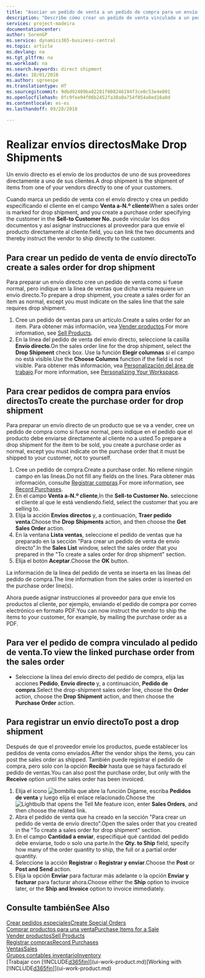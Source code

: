 ```yaml
---
title: "Asociar un pedido de venta a un pedido de compra para un envío directo | Documentos de Microsoft"
description: "Describe cómo crear un pedido de venta vinculado a un pedido de compra para habilitar el envío directo del proveedor al cliente."
services: project-madeira
documentationcenter: 
author: SorenGP
ms.service: dynamics365-business-central
ms.topic: article
ms.devlang: na
ms.tgt_pltfrm: na
ms.workload: na
ms.search.keywords: direct shipment
ms.date: 10/01/2018
ms.author: sgroespe
ms.translationtype: HT
ms.sourcegitcommit: 9dbd92409ba02281f008246194f3ce0c53e4e001
ms.openlocfilehash: 0fc9fee94f06b2452fa38a0a754f054a0ed16a0d
ms.contentlocale: es-es
ms.lasthandoff: 09/28/2018

---
```

# <a name="make-drop-shipments"></a><span data-ttu-id="7b77b-103">Realizar envíos directos</span><span class="sxs-lookup"><span data-stu-id="7b77b-103">Make Drop Shipments</span></span>
<span data-ttu-id="7b77b-104">Un envío directo es el envío de los productos de uno de sus proveedores directamente a uno de sus clientes.</span><span class="sxs-lookup"><span data-stu-id="7b77b-104">A drop shipment is the shipment of items from one of your vendors directly to one of your customers.</span></span>

<span data-ttu-id="7b77b-105">Cuando marca un pedido de venta con el envío directo y crea un pedido especificando el cliente en el campo **Venta a-N.º cliente**</span><span class="sxs-lookup"><span data-stu-id="7b77b-105">When a sales order is marked for drop shipment, and you create a purchase order specifying the customer in the **Sell-to Customer No.**</span></span> <span data-ttu-id="7b77b-106">puede vincular los dos documentos y así asignar instrucciones al proveedor para que envíe el producto directamente al cliente.</span><span class="sxs-lookup"><span data-stu-id="7b77b-106">field, you can link the two documents and thereby instruct the vendor to ship directly to the customer.</span></span>

## <a name="to-create-a-sales-order-for-drop-shipment"></a><span data-ttu-id="7b77b-107">Para crear un pedido de venta de envío directo</span><span class="sxs-lookup"><span data-stu-id="7b77b-107">To create a sales order for drop shipment</span></span>
<span data-ttu-id="7b77b-108">Para preparar un envío directo cree un pedido de venta como si fuese normal, pero indique en la línea de ventas que dicha venta requiere un envío directo.</span><span class="sxs-lookup"><span data-stu-id="7b77b-108">To prepare a drop shipment, you create a sales order for an item as normal, except you must indicate on the sales line that the sale requires drop shipment.</span></span>

1. <span data-ttu-id="7b77b-109">Cree un pedido de ventas para un artículo.</span><span class="sxs-lookup"><span data-stu-id="7b77b-109">Create a sales order for an item.</span></span> <span data-ttu-id="7b77b-110">Para obtener más información, vea [Vender productos](sales-how-sell-products.md).</span><span class="sxs-lookup"><span data-stu-id="7b77b-110">For more information, see [Sell Products](sales-how-sell-products.md).</span></span>
2. <span data-ttu-id="7b77b-111">En la línea del pedido de venta del envío directo, seleccione la casilla **Envío directo**.</span><span class="sxs-lookup"><span data-stu-id="7b77b-111">On the sales order line for the drop shipment, select the **Drop Shipment** check box.</span></span> <span data-ttu-id="7b77b-112">Use la función **Elegir columnas** si el campo no está visible.</span><span class="sxs-lookup"><span data-stu-id="7b77b-112">Use the **Choose Columns** function if the field is not visible.</span></span> <span data-ttu-id="7b77b-113">Para obtener más información, vea [Personalización del área de trabajo](ui-personalization-user.md).</span><span class="sxs-lookup"><span data-stu-id="7b77b-113">For more information, see [Personalizing Your Workspace](ui-personalization-user.md).</span></span>

## <a name="to-create-the-purchase-order-for-drop-shipment"></a><span data-ttu-id="7b77b-114">Para crear pedidos de compra para envíos directos</span><span class="sxs-lookup"><span data-stu-id="7b77b-114">To create the purchase order for drop shipment</span></span>
<span data-ttu-id="7b77b-115">Para preparar un envío directo de un producto que se va a vender, cree un pedido de compra como si fuese normal, pero indique en el pedido que el producto debe enviarse directamente al cliente no a usted.</span><span class="sxs-lookup"><span data-stu-id="7b77b-115">To prepare a drop shipment for the item to be sold, you create a purchase order as normal, except you must indicate on the purchase order that it must be shipped to your customer, not to yourself.</span></span>

1. <span data-ttu-id="7b77b-116">Cree un pedido de compra.</span><span class="sxs-lookup"><span data-stu-id="7b77b-116">Create a purchase order.</span></span> <span data-ttu-id="7b77b-117">No rellene ningún campo en las líneas.</span><span class="sxs-lookup"><span data-stu-id="7b77b-117">Do not fill any fields on the lines.</span></span> <span data-ttu-id="7b77b-118">Para obtener más información, consulte [Registrar compras](purchasing-how-record-purchases.md).</span><span class="sxs-lookup"><span data-stu-id="7b77b-118">For more information, see [Record Purchases](purchasing-how-record-purchases.md).</span></span>
2. <span data-ttu-id="7b77b-119">En el campo **Venta a-N.º cliente**,</span><span class="sxs-lookup"><span data-stu-id="7b77b-119">In the **Sell-to Customer No.**</span></span> <span data-ttu-id="7b77b-120">seleccione el cliente al que le está vendiendo.</span><span class="sxs-lookup"><span data-stu-id="7b77b-120">field, select the customer that you are selling to.</span></span>
3. <span data-ttu-id="7b77b-121">Elija la acción **Envíos directos** y, a continuación, **Traer pedido venta**.</span><span class="sxs-lookup"><span data-stu-id="7b77b-121">Choose the **Drop Shipments** action, and then choose the **Get Sales Order** action.</span></span>
4. <span data-ttu-id="7b77b-122">En la ventana **Lista ventas**, seleccione el pedido de ventas que ha preparado en la sección "Para crear un pedido de venta de envío directo".</span><span class="sxs-lookup"><span data-stu-id="7b77b-122">In the **Sales List** window, select the sales order that you prepared in the "To create a sales order for drop shipment" section.</span></span>
5. <span data-ttu-id="7b77b-123">Elija el botón **Aceptar**.</span><span class="sxs-lookup"><span data-stu-id="7b77b-123">Choose the **OK** button.</span></span>

<span data-ttu-id="7b77b-124">La información de la línea del pedido de venta se inserta en las líneas del pedido de compra.</span><span class="sxs-lookup"><span data-stu-id="7b77b-124">The line information from the sales order is inserted on the purchase order line(s).</span></span>

<span data-ttu-id="7b77b-125">Ahora puede asignar instrucciones al proveedor para que envíe los productos al cliente, por ejemplo, enviando el pedido de compra por correo electrónico en formato PDF.</span><span class="sxs-lookup"><span data-stu-id="7b77b-125">You can now instruct the vendor to ship the items to your customer, for example, by mailing the purchase order as a PDF.</span></span>     

## <a name="to-view-the-linked-purchase-order-from-the-sales-order"></a><span data-ttu-id="7b77b-126">Para ver el pedido de compra vinculado al pedido de venta.</span><span class="sxs-lookup"><span data-stu-id="7b77b-126">To view the linked purchase order from the sales order</span></span>
* <span data-ttu-id="7b77b-127">Seleccione la línea del envío directo del pedido de compra, elija las acciones **Pedido**, **Envío directo** y, a continuación, **Pedido de compra**.</span><span class="sxs-lookup"><span data-stu-id="7b77b-127">Select the drop-shipment sales order line, choose the **Order** action, choose the **Drop Shipment** action, and then choose the **Purchase Order** action.</span></span>

## <a name="to-post-a-drop-shipment"></a><span data-ttu-id="7b77b-128">Para registrar un envío directo</span><span class="sxs-lookup"><span data-stu-id="7b77b-128">To post a drop shipment</span></span>
<span data-ttu-id="7b77b-129">Después de que el proveedor envíe los productos, puede establecer los pedidos de venta como enviados.</span><span class="sxs-lookup"><span data-stu-id="7b77b-129">After the vendor ships the items, you can post the sales order as shipped.</span></span> <span data-ttu-id="7b77b-130">También puede registrar el pedido de compra, pero solo con la opción **Recibir** hasta que se haya facturado el pedido de ventas.</span><span class="sxs-lookup"><span data-stu-id="7b77b-130">You can also post the purchase order, but only with the **Receive** option until the sales order has been invoiced.</span></span>

1. <span data-ttu-id="7b77b-131">Elija el icono ![bombilla que abre la función Dígame](media/ui-search/search_small.png "Dígame que desea hacer"), escriba **Pedidos de venta** y luego elija el enlace relacionado.</span><span class="sxs-lookup"><span data-stu-id="7b77b-131">Choose the ![Lightbulb that opens the Tell Me feature](media/ui-search/search_small.png "Tell me what you want to do") icon, enter **Sales Orders**, and then choose the related link.</span></span>
2. <span data-ttu-id="7b77b-132">Abra el pedido de venta que ha creado en la sección "Para crear un pedido de venta de envío directo".</span><span class="sxs-lookup"><span data-stu-id="7b77b-132">Open the sales order that you created in the "To create a sales order for drop shipment" section.</span></span>
3. <span data-ttu-id="7b77b-133">En el campo **Cantidad a enviar**, especifiqué qué cantidad del pedido debe enviarse, todo o solo una parte.</span><span class="sxs-lookup"><span data-stu-id="7b77b-133">In the **Qty. to Ship** field, specify how many of the order quantity to ship, the full or a partial order quantity.</span></span>
4. <span data-ttu-id="7b77b-134">Seleccione la acción **Registrar** o **Registrar y enviar**.</span><span class="sxs-lookup"><span data-stu-id="7b77b-134">Choose the **Post** or **Post and Send** action.</span></span>
5. <span data-ttu-id="7b77b-135">Elija la opción **Enviar** para facturar más adelante o la opción **Enviar y facturar** para facturar ahora.</span><span class="sxs-lookup"><span data-stu-id="7b77b-135">Choose either the **Ship** option to invoice later, or the **Ship and Invoice** option to invoice immediately.</span></span>

## <a name="see-also"></a><span data-ttu-id="7b77b-136">Consulte también</span><span class="sxs-lookup"><span data-stu-id="7b77b-136">See Also</span></span>
[<span data-ttu-id="7b77b-137">Crear pedidos especiales</span><span class="sxs-lookup"><span data-stu-id="7b77b-137">Create Special Orders</span></span>](sales-how-to-create-special-orders.md)  
[<span data-ttu-id="7b77b-138">Comprar productos para una venta</span><span class="sxs-lookup"><span data-stu-id="7b77b-138">Purchase Items for a Sale</span></span>](purchasing-how-purchase-products-sale.md)  
[<span data-ttu-id="7b77b-139">Vender productos</span><span class="sxs-lookup"><span data-stu-id="7b77b-139">Sell Products</span></span>](sales-how-sell-products.md)  
[<span data-ttu-id="7b77b-140">Registrar compras</span><span class="sxs-lookup"><span data-stu-id="7b77b-140">Record Purchases</span></span>](purchasing-how-record-purchases.md)  
[<span data-ttu-id="7b77b-141">Ventas</span><span class="sxs-lookup"><span data-stu-id="7b77b-141">Sales</span></span>](sales-manage-sales.md)  
[<span data-ttu-id="7b77b-142">Grupos contables inventario</span><span class="sxs-lookup"><span data-stu-id="7b77b-142">Inventory</span></span>](inventory-manage-inventory.md)  
<span data-ttu-id="7b77b-143">[Trabajar con [!INCLUDE[d365fin](includes/d365fin_md.md)]](ui-work-product.md)</span><span class="sxs-lookup"><span data-stu-id="7b77b-143">[Working with [!INCLUDE[d365fin](includes/d365fin_md.md)]](ui-work-product.md)</span></span>

